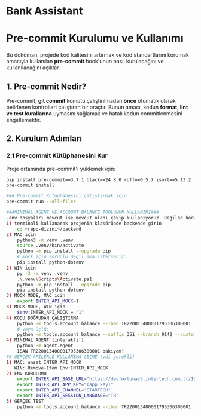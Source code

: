 # Bank Assistant

# Pre-commit Kurulumu ve Kullanımı

Bu doküman, projede kod kalitesini artırmak ve kod standartlarını korumak amacıyla kullanılan **pre-commit** hook'unun nasıl kurulacağını ve kullanılacağını açıklar.

## 1. Pre-commit Nedir?
Pre-commit, **git commit** komutu çalıştırılmadan **önce** otomatik olarak belirlenen kontrolleri çalıştıran bir araçtır.
Bunun amacı, kodun **format, lint ve test kurallarına** uymasını sağlamak ve hatalı kodun commitlenmesini engellemektir.

## 2. Kurulum Adımları

### 2.1 Pre-commit Kütüphanesini Kur
Proje ortamında pre-commit'i yüklemek için:

```bash
pip install pre-commit==3.7.1 black==24.8.0 ruff==0.5.7 isort==5.13.2
pre-commit install

### Pre-commit Kütüphanesini çalıştırmak için
pre-commit run --all-files

###MINIMAL AGENT VE ACCOUNT_BALANCE TOOLUNUN KULLANIMI### 
.env dosyaları mevcut ise mevcut olanı çekip kullanıyoruz. Değilse kodu çalıştırmadan eklemek gerekiyor. 
1) terminali kullanarak projenin klasöründe backende girin
    cd <repo-dizini>/backend
2) MAC için
    python3 -m venv .venv
    source .venv/bin/activate
    python -m pip install --upgrade pip
    # mock için zorunlu değil ama isterseniz:
    pip install python-dotenv
2) WIN için
    py -3 -m venv .venv
    .\.venv\Scripts\Activate.ps1
    python -m pip install --upgrade pip
    pip install python-dotenv
3) MOCK MODE, MAC için
    export INTER_API_MOCK=1
3) MOCK MODE, WIN için
    $env:INTER_API_MOCK = "1"
4) KODU DOĞRUDAN ÇALIŞTIRMA
    python -m tools.account_balance --iban TR220013400001795306300001
    # veya üçlü:
    python -m tools.account_balance --suffix 351 --branch 9142 --customer 17953063
4) MINIMAL AGENT (interaktif)
    python -m agent.agent
    IBAN TR220013400001795306300001 bakiyem?
## GERÇEK APILERLE KULLANIMA GEÇME (vdi gerekli)
1) MAC: unset INTER_API_MOCK
   WIN: Remove-Item Env:INTER_API_MOCK
2) ENV KURULUMU
    export INTER_API_BASE_URL="https://devfortunav3.intertech.com.tr/Intertech.Fortuna.WebApi.Services"
    export INTER_API_APP_KEY="(app key)"
    export INTER_API_CHANNEL="STARTECH"
    export INTER_API_SESSION_LANGUAGE="TR"
3) GERÇEK TEST
    python -m tools.account_balance --iban TR220013400001795306300001   

